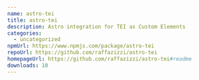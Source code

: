 ```yaml
---
name: astro-tei
title: astro-tei
description: Astro integration for TEI as Custom Elements
categories:
  - uncategorized
npmUrl: https://www.npmjs.com/package/astro-tei
repoUrl: https://github.com/raffazizzi/astro-tei
homepageUrl: https://github.com/raffazizzi/astro-tei#readme
downloads: 10
---
```

